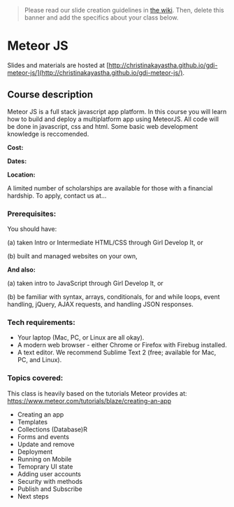 > Please read our slide creation guidelines in [the wiki](https://github.com/girldevelopit/gdi-slides-template/wiki). Then, delete this banner and add the specifics about your class below.

# Meteor JS

Slides and materials are hosted at [http://christinakayastha.github.io/gdi-meteor-js/](http://christinakayastha.github.io/gdi-meteor-js/).

## Course description

Meteor JS is a full stack javascript app platform. In this course you will learn how to build and deploy a multiplatform app using MeteorJS. All code will be done in javascript, css and html. Some basic web development knowledge is reccomended.

**Cost:** 

**Dates:** 

**Location:** 

A limited number of scholarships are available for those with a financial hardship. To apply, contact us at...


### Prerequisites:

You should have:

(a) taken Intro or Intermediate HTML/CSS through Girl Develop It, or

(b) built and managed websites on your own,

**And also:**

(a) taken intro to JavaScript through Girl Develop It, or

(b) be familiar with syntax, arrays, conditionals, for and while loops, event handling, jQuery, AJAX requests, and handling JSON responses.


### Tech requirements:

 - Your laptop (Mac, PC, or Linux are all okay).
 - A modern web browser - either Chrome or Firefox with Firebug installed.
 - A text editor. We recommend Sublime Text 2 (free; available for Mac, PC, and Linux).


### Topics covered:

This class is heavily based on the tutorials Meteor provides at: https://www.meteor.com/tutorials/blaze/creating-an-app

 - Creating an app
 - Templates
 - Collections (Database)R
 - Forms and events
 - Update and remove
 - Deployment
 - Running on Mobile
 - Temoprary UI state
 - Adding user accounts
 - Security with methods
 - Publish and Subscribe
 - Next steps
